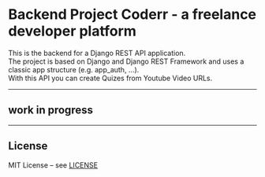 # Backend Project Coderr - a freelance developer platform

This is the backend for a Django REST API application.  
The project is based on Django and Django REST Framework and uses a classic app structure (e.g. app_auth, ...).  
With this API you can create Quizes from Youtube Video URLs.  

---

## work in progress

---

## License

MIT License – see [LICENSE](LICENSE)  
